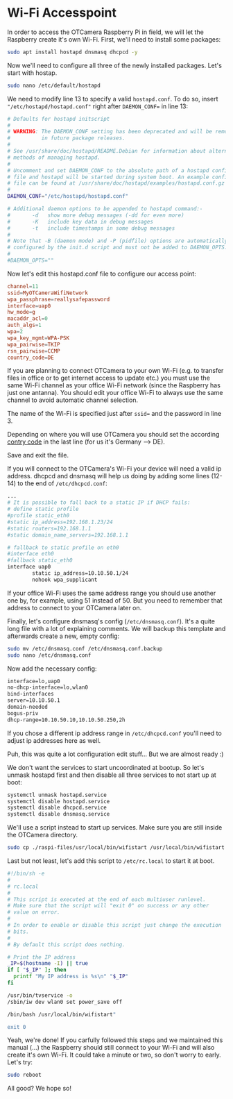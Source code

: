 # Wi-Fi Accesspoint

In order to access the OTCamera Raspberry Pi in field, we will let the Raspberry create it's own Wi-Fi.
First, we'll need to install some packages:

```sh
sudo apt install hostapd dnsmasq dhcpcd -y
```

Now we'll need to configure all three of the newly installed packages.
Let's start with hostap.

```sh
sudo nano /etc/default/hostapd
```

We need to modify line 13 to specify a valid `hostapd.conf`. To do so, insert `"/etc/hostapd/hostapd.conf"` right after `DAEMON_CONF=` in line 13:

```sh hl_lines="13" linenums="1" title="/etc/default/hostapd"
# Defaults for hostapd initscript
#
# WARNING: The DAEMON_CONF setting has been deprecated and will be removed
#          in future package releases.
#
# See /usr/share/doc/hostapd/README.Debian for information about alternative
# methods of managing hostapd.
#
# Uncomment and set DAEMON_CONF to the absolute path of a hostapd configuration
# file and hostapd will be started during system boot. An example configuration
# file can be found at /usr/share/doc/hostapd/examples/hostapd.conf.gz
#
DAEMON_CONF="/etc/hostapd/hostapd.conf"

# Additional daemon options to be appended to hostapd command:-
#       -d   show more debug messages (-dd for even more)
#       -K   include key data in debug messages
#       -t   include timestamps in some debug messages
#
# Note that -B (daemon mode) and -P (pidfile) options are automatically
# configured by the init.d script and must not be added to DAEMON_OPTS.
#
#DAEMON_OPTS=""
```

Now let's edit this hostapd.conf file to configure our access point:

```conf linenums="1" title="/etc/hostapd/hostapd.conf"
channel=11
ssid=MyOTCameraWifiNetwork
wpa_passphrase=reallysafepassword
interface=uap0
hw_mode=g
macaddr_acl=0
auth_algs=1
wpa=2
wpa_key_mgmt=WPA-PSK
wpa_pairwise=TKIP
rsn_pairwise=CCMP
country_code=DE
```

If you are planning to connect OTCamera to your own Wi-Fi
(e.g. to transfer files in office or to get internet access to update etc.)
you must use the same Wi-Fi channel as your office Wi-Fi network
(since the Raspberry has just one antanna).
You should edit your office Wi-Fi to always use the same channel to avoid automatic channel selection.

The name of the Wi-Fi is specified just after `ssid=` and the password in line 3.

Depending on where you will use OTCamera you should set the according [contry code](https://en.wikipedia.org/wiki/ISO_3166-1#Current_codes) in the last line (for us it's Germany --> DE).

Save and exit the file.

If you will connect to the OTCamera's Wi-Fi your device will need a valid ip address.
dhcpcd and dnsmasq will help us doing by adding some lines (12-14) to the end of `/etc/dhcpcd.conf`:

```sh hl_lines="12-14" linenums="1" title="/etc/dhcpcd.conf"
...
# It is possible to fall back to a static IP if DHCP fails:
# define static profile
#profile static_eth0
#static ip_address=192.168.1.23/24
#static routers=192.168.1.1
#static domain_name_servers=192.168.1.1

# fallback to static profile on eth0
#interface eth0
#fallback static_eth0
interface uap0
        static ip_address=10.10.50.1/24
        nohook wpa_supplicant
```

If your office Wi-Fi uses the same address range you should use another one by, for example, using 51 instead of 50. But you need to remember that address to connect to your OTCamera later on.

Finally, let's configure dnsmasq's config (`/etc/dnsmasq.conf`).
It's a quite long file with a lot of explaining comments.
We will backup this template and afterwards create a new, empty config:

```sh
sudo mv /etc/dnsmasq.conf /etc/dnsmasq.conf.backup
sudo nano /etc/dnsmasq.conf
```

Now add the necessary config:

```txt linenums="1" title="/etc/dnsmasq.conf"
interface=lo,uap0
no-dhcp-interface=lo,wlan0
bind-interfaces
server=10.10.50.1
domain-needed
bogus-priv
dhcp-range=10.10.50.10,10.10.50.250,2h
```

If you chose a different ip address range in `/etc/dhcpcd.conf` you'll need to adjust ip addresses here as well.

Puh, this was quite a lot configuration edit stuff... But we are almost ready :)

We don't want the services to start uncoordinated at bootup.
So let's unmask hostapd first and then disable all three services to not start up at boot:

```sh
systemctl unmask hostapd.service
systemctl disable hostapd.service
systemctl disable dhcpcd.service
systemctl disable dnsmasq.service
```

We'll use a script instead to start up services.
Make sure you are still inside the OTCamera directory.

```sh
sudo cp ./raspi-files/usr/local/bin/wifistart /usr/local/bin/wifistart
```

Last but not least, let's add this script to `/etc/rc.local` to start it at boot.

```sh hl_lines="23" linenums="1" title="/etc/rc.local"
#!/bin/sh -e
#
# rc.local
#
# This script is executed at the end of each multiuser runlevel.
# Make sure that the script will "exit 0" on success or any other
# value on error.
#
# In order to enable or disable this script just change the execution
# bits.
#
# By default this script does nothing.

# Print the IP address
_IP=$(hostname -I) || true
if [ "$_IP" ]; then
  printf "My IP address is %s\n" "$_IP"
fi

/usr/bin/tvservice -o
/sbin/iw dev wlan0 set power_save off

/bin/bash /usr/local/bin/wifistart"

exit 0
```

Yeah, we're done! If you carfully followed this steps and we maintained this manual (...) the Raspberry should still connect to your Wi-Fi and will also create it's own Wi-Fi. It could take a minute or two, so don't worry to early. Let's try:

```sh
sudo reboot
```

All good? We hope so!
